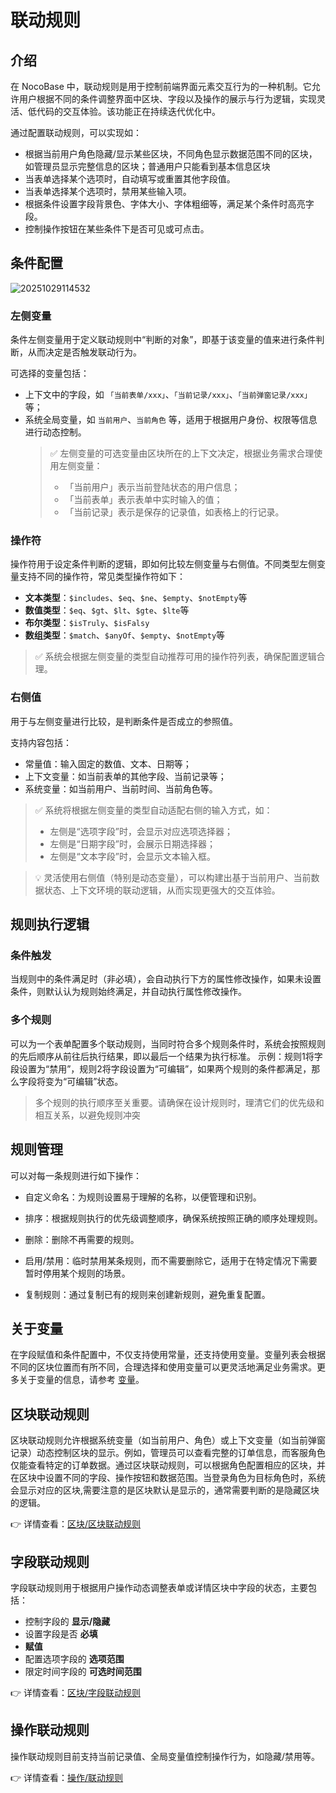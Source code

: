 # 联动规则

## 介绍

在 NocoBase 中，联动规则是用于控制前端界面元素交互行为的一种机制。它允许用户根据不同的条件调整界面中区块、字段以及操作的展示与行为逻辑，实现灵活、低代码的交互体验。该功能正在持续迭代优化中。

通过配置联动规则，可以实现如：

- 根据当前用户角色隐藏/显示某些区块，不同角色显示数据范围不同的区块，如管理员显示完整信息的区块；普通用户只能看到基本信息区块
- 当表单选择某个选项时，自动填写或重置其他字段值。
- 当表单选择某个选项时，禁用某些输入项。
- 根据条件设置字段背景色、字体大小、字体粗细等，满足某个条件时高亮字段。
- 控制操作按钮在某些条件下是否可见或可点击。

## 条件配置

![20251029114532](https://static-docs.nocobase.com/20251029114532.png)

### 左侧变量

条件左侧变量用于定义联动规则中“判断的对象”，即基于该变量的值来进行条件判断，从而决定是否触发联动行为。

可选择的变量包括：

- 上下文中的字段，如 `「当前表单/xxx」`、`「当前记录/xxx」`、`「当前弹窗记录/xxx」`等；
- 系统全局变量，如 `当前用户`、`当前角色` 等，适用于根据用户身份、权限等信息进行动态控制。
  > ✅ 左侧变量的可选变量由区块所在的上下文决定，根据业务需求合理使用左侧变量：
  >
  > - 「当前用户」表示当前登陆状态的用户信息；
  > - 「当前表单」表示表单中实时输入的值；
  > - 「当前记录」表示是保存的记录值，如表格上的行记录。

### 操作符

操作符用于设定条件判断的逻辑，即如何比较左侧变量与右侧值。不同类型左侧变量支持不同的操作符，常见类型操作符如下：

- **文本类型**：`$includes`、`$eq`、`$ne`、`$empty`、`$notEmpty`等
- **数值类型**：`$eq`、`$gt`、`$lt`、`$gte`、`$lte`等
- **布尔类型**：`$isTruly`、`$isFalsy`
- **数组类型**：`$match`、`$anyOf`、`$empty`、`$notEmpty`等

> ✅ 系统会根据左侧变量的类型自动推荐可用的操作符列表，确保配置逻辑合理。

### 右侧值

用于与左侧变量进行比较，是判断条件是否成立的参照值。

支持内容包括：

- 常量值：输入固定的数值、文本、日期等；
- 上下文变量：如当前表单的其他字段、当前记录等；
- 系统变量：如当前用户、当前时间、当前角色等。

> ✅ 系统将根据左侧变量的类型自动适配右侧的输入方式，如：
>
> - 左侧是“选项字段”时，会显示对应选项选择器；
> - 左侧是“日期字段”时，会展示日期选择器；
> - 左侧是“文本字段”时，会显示文本输入框。

> 💡 灵活使用右侧值（特别是动态变量），可以构建出基于当前用户、当前数据状态、上下文环境的联动逻辑，从而实现更强大的交互体验。

## 规则执行逻辑

### 条件触发

当规则中的条件满足时（非必填），会自动执行下方的属性修改操作，如果未设置条件，则默认认为规则始终满足，并自动执行属性修改操作。

### 多个规则

可以为一个表单配置多个联动规则，当同时符合多个规则条件时，系统会按照规则的先后顺序从前往后执行结果，即以最后一个结果为执行标准。
示例：规则1将字段设置为“禁用”，规则2将字段设置为“可编辑”，如果两个规则的条件都满足，那么字段将变为“可编辑”状态。

> 多个规则的执行顺序至关重要。请确保在设计规则时，理清它们的优先级和相互关系，以避免规则冲突

## 规则管理

可以对每一条规则进行如下操作：

- 自定义命名：为规则设置易于理解的名称，以便管理和识别。

- 排序：根据规则执行的优先级调整顺序，确保系统按照正确的顺序处理规则。

- 删除：删除不再需要的规则。

- 启用/禁用：临时禁用某条规则，而不需要删除它，适用于在特定情况下需要暂时停用某个规则的场景。

- 复制规则：通过复制已有的规则来创建新规则，避免重复配置。

## 关于变量

在字段赋值和条件配置中，不仅支持使用常量，还支持使用变量。变量列表会根据不同的区块位置而有所不同，合理选择和使用变量可以更灵活地满足业务需求。更多关于变量的信息，请参考 [变量](/interface-builder/variables)。

## 区块联动规则

区块联动规则允许根据系统变量（如当前用户、角色）或上下文变量（如当前弹窗记录）动态控制区块的显示。例如，管理员可以查看完整的订单信息，而客服角色仅能查看特定的订单数据。通过区块联动规则，可以根据角色配置相应的区块，并在区块中设置不同的字段、操作按钮和数据范围。当登录角色为目标角色时，系统会显示对应的区块,需要注意的是区块默认是显示的，通常需要判断的是隐藏区块的逻辑。

👉 详情查看：[区块/区块联动规则](/interface-builder/blocks/block-settings/block-linkage-rule)

## 字段联动规则

字段联动规则用于根据用户操作动态调整表单或详情区块中字段的状态，主要包括：

- 控制字段的 **显示/隐藏**
- 设置字段是否 **必填**
- **赋值**
- 配置选项字段的 **选项范围**
- 限定时间字段的 **可选时间范围**

👉 详情查看：[区块/字段联动规则](/interface-builder/blocks/block-settings/field-linkage-rule)

## 操作联动规则

操作联动规则目前支持当前记录值、全局变量值控制操作行为，如隐藏/禁用等。

👉 详情查看：[操作/联动规则](/interface-builder/linkage-rule)
